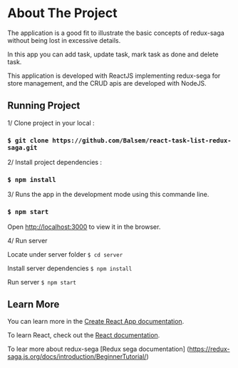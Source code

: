# About The Project

The application is a good fit to illustrate the basic concepts of redux-saga without being lost in excessive details.

In this app you can add task, update task, mark task as done and delete task.

This application is developed with ReactJS implementing redux-sega for store management, and the CRUD apis are developed with NodeJS. 

## Running Project 

1/ Clone project in your local :

### `$ git clone https://github.com/Balsem/react-task-list-redux-saga.git`

2/ Install project dependencies :

### `$ npm install`

3/ Runs the app in the development mode using this commande line.

### `$ npm start`

Open [http://localhost:3000](http://localhost:3000) to view it in the browser.

4/ Run server 

 Locate under server folder `$ cd server`

 Install server dependencies `$ npm install`

 Run server  `$ npm start`



## Learn More

You can learn more in the [Create React App documentation](https://facebook.github.io/create-react-app/docs/getting-started).

To learn React, check out the [React documentation](https://reactjs.org/).

To lear more about redux-sega [Redux sega documentation] (https://redux-saga.js.org/docs/introduction/BeginnerTutorial/)
